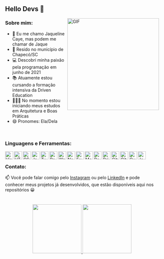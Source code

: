 ## Hello Devs 👋

<img align="right" alt="GIF" src="https://rck.imgix.net/vtGC59iQ50CPrEz2aLNKSw/images/sAGiHOO2pEiTU4AJCZZteA.gif" width="300"/>

### Sobre mim:
 - 👤 Eu me chamo Jaqueline Caye, mas podem me chamar de Jaque
 - 📌 Resido no município de Chapecó/SC
 - 💻 Descobri minha paixão pela programação em junho de 2021
 - 📚 Atuamente estou cursando a formação intensiva da Driven Education
 - 👩🏽‍💻 No momento estou iniciando meus estudos em Arquitetura e Boas Práticas
 - 😄 Pronomes: Ela/Dela

<br/>

### Linguagens e Ferramentas:
<img align="left" alt="Visual Studio Code" width="26px" src="https://www.svgrepo.com/show/354522/visual-studio-code.svg" title="Visual Studio Code"/>
<img align="left" alt="HTML5" width="26px" src="https://www.svgrepo.com/show/349402/html5.svg" title="HTML5"/>
<img align="left" alt="CSS3" width="26px" src="https://www.svgrepo.com/show/373535/css.svg" title="CSS3"/>
<img align="left" alt="JavaScript" width="26px" src="https://www.svgrepo.com/show/355081/js.svg" title="JavaScript"/>
<img align="left" alt="TypeScript" width="26px" src="https://www.svgrepo.com/show/349540/typescript.svg" title="TypeScript"/>
<img align="left" alt="React" width="26px" src="https://www.svgrepo.com/show/354259/react.svg" title="React"/>
<img align="left" alt="WebPack" width="26px" src="https://www.svgrepo.com/show/354552/webpack.svg" title="WebPack"/>
<img align="left" alt="NodeJS" width="26px" src="https://www.svgrepo.com/show/354119/nodejs-icon.svg" title="NodeJS"/>
<img align="left" alt="Express" width="26px" src="https://www.svgrepo.com/show/330398/express.svg" title="Express"/>
<img align="left" alt="MongoDB" width="26px" src="https://www.svgrepo.com/show/373845/mongo.svg" title="MongoDB"/>
<img align="left" alt="PostgreSQL" width="26px" src="https://www.svgrepo.com/show/354200/postgresql.svg" title="PostgreSQL"/>
<img align="left" alt="Prisma" width="26px" src="https://www.svgrepo.com/show/373776/light-prisma.svg" title="Prisma"/>
<img align="left" alt="Git" width="26px" src="https://www.svgrepo.com/show/353782/git-icon.svg" title="Git"/>
<img align="left" alt="GitHub" width="26px" src="https://www.svgrepo.com/show/341847/github.svg" title="GitHub"/>
<img align="left" alt="Cypress" width="26px" src="https://www.svgrepo.com/show/305923/cypress.svg" title="Cypress"/>
<img align="left" alt="Jest" width="26px" src="https://www.svgrepo.com/show/373700/jest.svg" title="Jest"/>

<br/>

### Contato:
📫 Você pode falar comigo pelo [Instagram](https://www.instagram.com/jaquecaye/) ou pelo [LinkedIn](https://www.linkedin.com/in/jaqueline-caye-614449137/) e pode conhecer meus projetos já desenvolvidos, que estão disponíveis aqui nos repositórios 😀

#
<p align="center">
<a href="https://github.com/jaquecaye2">
  <img height="160em" src="https://github-readme-stats-eight-theta.vercel.app/api?username=jaquecaye2&show_icons=true&theme=algolia&include_all_commits=true&count_private=true"/>
  <img height="160em" src="https://github-readme-stats-eight-theta.vercel.app/api/top-langs/?username=jaquecaye2&layout=compact&langs_count=8&theme=algolia"/>
</a>
</p>

